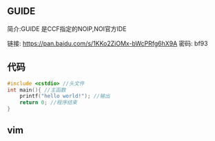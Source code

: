 ## GUIDE

简介:GUIDE 是CCF指定的NOIP,NOI官方IDE


链接: https://pan.baidu.com/s/1KKo2ZiOMx-bWcPRfg6hX9A 密码: bf93

## 代码
```c
#include <cstdio> //头文件
int main(){ //主函数
    printf("hello world!"); //输出
    return 0; //程序结束
}
```

## vim
